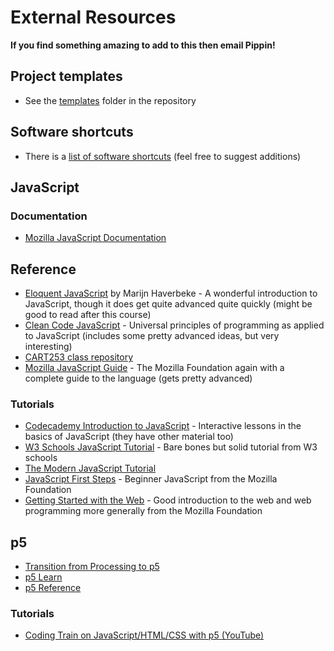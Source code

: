 # External Resources

__If you find something amazing to add to this then email Pippin!__

## Project templates

- See the [templates](https://github.com/pippinbarr/cart263-2019/tree/master/templates) folder in the repository

## Software shortcuts

- There is a [list of software shortcuts](./software-shortcuts.md) (feel free to suggest additions)

## JavaScript

### Documentation

- [Mozilla JavaScript Documentation](https://developer.mozilla.org/bm/docs/Web/JavaScript)

## Reference

- [Eloquent JavaScript](https://eloquentjavascript.net/) by Marijn Haverbeke - A wonderful introduction to JavaScript, though it does get quite advanced quite quickly (might be good to read after this course)
- [Clean Code JavaScript](https://github.com/ryanmcdermott/clean-code-javascript) - Universal principles of programming as applied to JavaScript (includes some pretty advanced ideas, but very interesting)
- [CART253 class repository](https://pippinbarr.github.io/cart253-2018/course_information/Course-Schedule)
- [Mozilla JavaScript Guide](https://developer.mozilla.org/en-US/docs/Web/JavaScript/Guide) - The Mozilla Foundation again with a complete guide to the language (gets pretty advanced)

### Tutorials

- [Codecademy Introduction to JavaScript](https://www.codecademy.com/learn/introduction-to-javascript) - Interactive lessons in the basics of JavaScript (they have other material too)
- [W3 Schools JavaScript Tutorial](https://www.w3schools.com/js/) - Bare bones but solid tutorial from W3 schools
- [The Modern JavaScript Tutorial](https://javascript.info/)
- [JavaScript First Steps](https://developer.mozilla.org/en-US/docs/Learn/JavaScript/First_steps) - Beginner JavaScript from the Mozilla Foundation
- [Getting Started with the Web](https://developer.mozilla.org/en-US/docs/Learn/Getting_started_with_the_web) - Good introduction to the web and web programming more generally from the Mozilla Foundation

## p5

- [Transition from Processing to p5](https://github.com/processing/p5.js/wiki/Processing-transition)
- [p5 Learn](https://p5js.org/learn/)
- [p5 Reference](https://p5js.org/reference/)

### Tutorials

- [Coding Train on JavaScript/HTML/CSS with p5 (YouTube)](https://www.youtube.com/user/shiffman/playlists?shelf_id=14&view=50&sort=dd)
